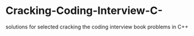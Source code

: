 # Cracking-Coding-Interview-C-
solutions for selected cracking the coding interview book problems in C++
